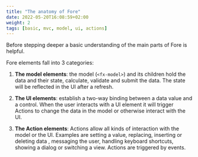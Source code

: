 ```yaml
---
title: "The anatomy of Fore"
date: 2022-05-20T16:08:59+02:00
weight: 2
tags: [basic, mvc, model, ui, actions]
---
```


Before stepping deeper a basic understanding of the main parts of Fore is helpful.

Fore elements fall into 3 categories:

1. **The model elements**: the model (`<fx-model>`) and its children hold the data and their state, calculate, validate and submit the data. The state
will be reflected in the UI after a refresh.

1. **The UI elements**: establish a two-way binding between a data value and a control. When the user interacts with a UI element it will trigger Actions to change
the data in the model or otherwise interact with the UI.

1. **The Action elements**: Actions allow all kinds of interaction with the model or the UI. Examples are setting a value, replacing, inserting or
deleting data , messaging the user, handling keyboard shortcuts, showing a dialog or switching a view. Actions are triggered by events.


